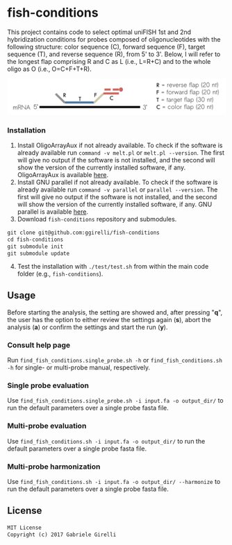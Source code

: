 fish-conditions
===

This project contains code to select optimal uniFISH 1st and 2nd hybridization conditions for probes composed of oligonucleotides with the following structure: color sequence (C), forward sequence (F), target sequence (T), and reverse sequence (R), from 5' to 3'. Below, I will refer to the longest flap comprising R and C as L (i.e., L=R+C) and to the whole oligo as O (i.e., O=C+F+T+R).

<img src="https://github.com/ggirelli/fish-conditions/blob/master/images/fish.png" alt="octocat" />

### Installation

1. Install OligoArrayAux if not already available. To check if the software is already available run `command -v melt.pl` or `melt.pl --version`. The first will give no output if the software is not installed, and the second will show the version of the currently installed software, if any. OligoArrayAux is available [here](http://unafold.rna.albany.edu/OligoArrayAux.php).
2. Install GNU parallel if not already available. To check if the software is already available run `command -v parallel` or `parallel --version`. The first will give no output if the software is not installed, and the second will show the version of the currently installed software, if any. GNU parallel is available [here](https://www.gnu.org/software/parallel/).
3. Download `fish-conditions` repository and submodules.

```
git clone git@github.com:ggirelli/fish-conditions
cd fish-conditions
git submodule init
git submodule update
```

4. Test the installation with `./test/test.sh` from within the main code folder (e.g., `fish-conditions`).

## Usage

Before starting the analysis, the setting are showed and, after pressing "**q**", the user has the option to either review the settings again (**s**), abort the analysis (**a**) or confirm the settings and start the run (**y**).

### Consult help page

Run `find_fish_conditions.single_probe.sh -h` or `find_fish_conditions.sh -h` for single- or multi-probe manual, respectively.

### Single probe evaluation

Use `find_fish_conditions.single_probe.sh -i input.fa -o output_dir/` to run the default parameters over a single probe fasta file.

### Multi-probe evaluation

Use `find_fish_conditions.sh -i input.fa -o output_dir/` to run the default parameters over a single probe fasta file.

### Multi-probe harmonization

Use `find_fish_conditions.sh -i input.fa -o output_dir/ --harmonize` to run the default parameters over a single probe fasta file.

## License

```
MIT License
Copyright (c) 2017 Gabriele Girelli
```
